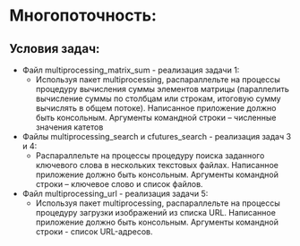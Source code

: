 # Многопоточность:
## Условия задач:
+ Файл multiprocessing_matrix_sum - реализация задачи 1:
    + Используя пакет multiprocessing, распараллельте на процессы процедуру
вычисления суммы элементов матрицы (параллелить вычисление суммы по столбцам или
строкам, итоговую сумму вычислять в общем потоке). Написанное приложение должно
быть консольным. Аргументы командной строки – численные значения катетов
+ Файлы multiprocessing_search и cfutures_search - реализация задач 3 и 4:
    +  Распараллельте на процессы процедуру
поиска заданного ключевого слова в нескольких текстовых файлах. Написанное
приложение должно быть консольным. Аргументы командной строки – ключевое слово и
список файлов.
+ Файл multiprocessing_url - реализация задачи 5:
    + Используя пакет multiprocessing, распараллельте на процессы процедуру
загрузки изображений из списка URL. Написанное приложение должно быть консольным.
Аргументы командной строки - список URL-адресов.